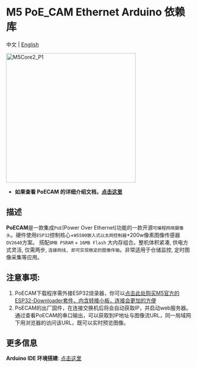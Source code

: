 # M5 PoE_CAM Ethernet  Arduino 依赖库

中文 | [English](README_cn.md)


<img src="https://static-cdn.m5stack.com/resource/docs/static/assets/img/product_pics/unit/poe_cam/poe_cam_01.webp" alt="M5Core2_P1" width="350" height="350">

* **如果查看 PoECAM 的详细介绍文档，[点击这里](https://docs.m5stack.com/zh_CN/unit/poe_cam)**

## 描述

**PoECAM**是一款集成`PoE`(Power Over Ethernet)功能的一款开源`可编程网络摄像头`。硬件使用`ESP32`控制核心+`W5500嵌入式以太网控制器`+200w像素图像传感器`OV2640`方案。 搭配`8MB PSRAM` + `16MB Flash` 大内存组合。整机体积紧凑, 供电方式灵活, 仅需两步, `连接网线, 即可实现稳定的图像传输`。非常适用于仓储监控, 定时图像采集等应用。

## 注意事项:

1. PoECAM下载程序需外接ESP32烧录器，你可以[点击此处购买M5官方的ESP32-Downloader套件，内含转接小板，连接会更加的方便](https://shop.m5stack.com/products/esp32-downloader-kit)
2. PoECAM的出厂固件，在连接交换机后将会自动获取IP，并启动web服务器。通过查看PoECAM的串口输出，可以获取到IP地址与图像流URL，同一局域网下用浏览器的访问该URL，既可以实时预览图像。

## 更多信息

**Arduino IDE 环境搭建**: [点击这里](https://docs.m5stack.com/zh_CN/quick_start/poe_cam/arduino)
